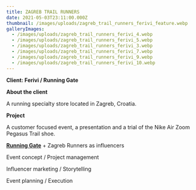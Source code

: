 ```yaml
---
title: ZAGREB TRAIL RUNNERS
date: 2021-05-03T23:11:00.000Z
thumbnail: /images/uploads/zagreb_trail_runners_ferivi_feature.webp
galleryImages:
  - /images/uploads/zagreb_trail_runners_ferivi_4.webp
  - /images/uploads/zagreb_trail_runners_ferivi_5.webp
  - /images/uploads/zagreb_trail_runners_ferivi_3.webp
  - /images/uploads/zagreb_trail_runners_ferivi_7.webp
  - /images/uploads/zagreb_trail_runners_ferivi_9.webp
  - /images/uploads/zagreb_trail_runners_ferivi_10.webp
---
```

**Client: Ferivi / Running Gate**

**About the client**

A running specialty store located in Zagreb, Croatia.

**Project**

A customer focused event, a presentation and a trial of the Nike Air Zoom Pegasus Trail shoe. 

**[Running Gate](https://runninggate.hr)** + Zagreb Runners as influencers

Event concept / Project management

Influencer marketing / Storytelling

Event planning / Execution